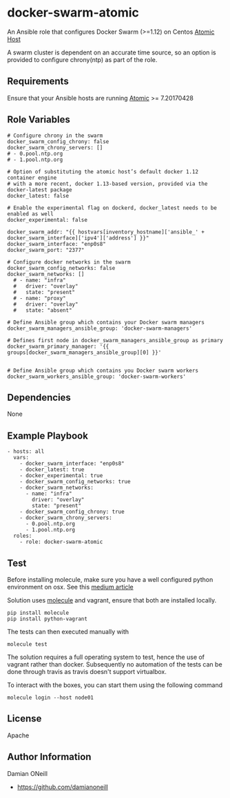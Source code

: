 docker-swarm-atomic
=========

An Ansible role that configures Docker Swarm (>=1.12) on Centos [Atomic Host](http://www.projectatomic.io/download/)

A swarm cluster is dependent on an accurate time source, so an option is provided to configure chrony(ntp) as part of the role.

Requirements
------------

Ensure that your Ansible hosts are running [Atomic](https://wiki.centos.org/SpecialInterestGroup/Atomic/Download/) >= 7.20170428

Role Variables
--------------

````
# Configure chrony in the swarm
docker_swarm_config_chrony: false
docker_swarm_chrony_servers: []
# - 0.pool.ntp.org
# - 1.pool.ntp.org

# Option of substituting the atomic host’s default docker 1.12 container engine
# with a more recent, docker 1.13-based version, provided via the docker-latest package
docker_latest: false

# Enable the experimental flag on dockerd, docker_latest needs to be enabled as well
docker_experimental: false

docker_swarm_addr: "{{ hostvars[inventory_hostname]['ansible_' + docker_swarm_interface]['ipv4']['address'] }}"
docker_swarm_interface: "enp0s8"
docker_swarm_port: "2377"

# Configure docker networks in the swarm
docker_swarm_config_networks: false
docker_swarm_networks: []
  # - name: "infra"
  #   driver: "overlay"
  #   state: "present"
  # - name: "proxy"
  #   driver: "overlay"
  #   state: "absent"

# Define Ansible group which contains your Docker swarm managers
docker_swarm_managers_ansible_group: 'docker-swarm-managers'

# Defines first node in docker_swarm_managers_ansible_group as primary
docker_swarm_primary_manager: '{{ groups[docker_swarm_managers_ansible_group][0] }}'


# Define Ansible group which contains you Docker swarm workers
docker_swarm_workers_ansible_group: 'docker-swarm-workers'
````

Dependencies
------------

None

Example Playbook
----------------

```
- hosts: all
  vars:
    - docker_swarm_interface: "enp0s8"
    - docker_latest: true
    - docker_experimental: true
    - docker_swarm_config_networks: true
    - docker_swarm_networks:
      - name: "infra"
        driver: "overlay"
        state: "present"
    - docker_swarm_config_chrony: true
    - docker_swarm_chrony_servers:
      - 0.pool.ntp.org
      - 1.pool.ntp.org
  roles:
    - role: docker-swarm-atomic
```

Test
----

Before installing molecule, make sure you have a well configured python environment on osx. See this [medium article](https://medium.com/@briantorresgil/definitive-guide-to-python-on-mac-osx-65acd8d969d0)

Solution uses [molecule](https://molecule.readthedocs.io/en/master/) and vagrant, ensure that both are installed locally.

````
pip install molecule
pip install python-vagrant
````

The tests can then executed manually with

````
molecule test
````

The solution requires a full operating system to test, hence the use of vagrant rather than docker.  Subsequently no automation of the tests can be done through travis as travis doesn't support virtualbox.


To interact with the boxes, you can start them using the following command

````
molecule login --host node01
````


License
-------

Apache

Author Information
------------------

Damian ONeill

* https://github.com/damianoneill
